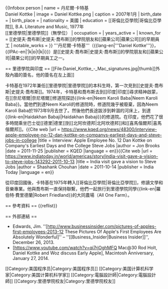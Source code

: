{{Infobox person
| name          = 丹尼爾·卡特基<br />Daniel Kottke
| image         =  Daniel Kottke.png
| caption       = 2007年1月
| birth_date    = <!-- {{Birth date and age|YYYY|MM|DD}} or {{Birth-date and age|birth date†}} for living people - supply only the year unless the exact date is already widely published, as per WP:DOB. For people that have died, use {{Birth date|YYYY|MM|DD}}. -->
| birth_place   = 
| nationality   = 美國
| education     = [[哥倫比亞學院|哥倫比亞學院]], B.A. Literature and Music, 1977年<br />[[里德學院|里德學院]]（無學位）
| occupation    = 
| years_active  = 
| known_for     = [[史提夫·喬布斯|史提夫·喬布斯]]的學院朋友和[[蘋果公司|蘋果公司]]的早期員工
| notable_works = 
}}
'''丹尼爾·卡特基'''（{{lang-en|'''Daniel Kottke'''}}，{{IPAc-en|ˈ|k|ɒ|t|k|i}}）是[[史提夫·喬布斯|史提夫·喬布斯]]的學院朋友和[[蘋果公司|蘋果公司]]的早期員工之一。

== 里德學院與印度 ==
[[File:Daniel_Kottke_-_Mac_signatures.jpg|thumb]]外殼內牆的簽名，他的簽名在左上面]]

卡特基在1972年兼任[[里德學院|里德學院]]的本科生時，第一次見到[[史提夫·喬布斯|史提夫·喬布斯]]。1974年，卡特基和喬布斯去到[[印度|印度]]尋求精神啟蒙，在[[奈尼塔爾|奈尼塔爾]]修道院探訪{{link-en|Neem Karoli Baba|Neem Karoli Baba}}。當他們到達Neem Karoli的修道院時，修道院幾乎被廢棄，因為Neem Karoli Baba於1973年9月去世了。然後他們長途跋涉到幹涸的河床上，到達{{link-en|Haidakhan Babaji|Haidakhan Babaji}}的修道院。在印度，他們花了很多時間乘坐巴士從[[德里|德里]]到[[北阿坎德邦|北阿坎德邦]]和[[喜馬偕爾邦|喜馬偕爾邦]]。<ref name=kqed>{{Cite web |url = https://www.kqed.org/news/48300/interview-apple-employee-no-12-dan-kottke-on-companys-earliest-days-and-steve-jobs-in-college |title = Interview: Apple Employee No. 12 Dan Kottke on Company's Earliest Days and the College Steve Jobs |author = Jon Brooks |date = 2011-11-25 |publisher = KQED |language = en}}</ref><ref>{{Cite web |url = https://www.indiatoday.in/world/americas/story/india-visit-gave-a-vision-to-steve-jobs-143292-2011-10-13 |title = India visit gave a vision to Steve Jobs |author = Shashank Chouhan |date = 2011-10-14 |publisher = India Today |language = en}}</ref>

從印度回國後，卡特基在1975年轉入[[哥倫比亞學院|哥倫比亞學院]]，修讀文學和音樂專業。他與喬布斯一直保持聯繫，他們一起旅行到里德學院同學{{link-en|羅伯特·費里德蘭|Robert Friedland}}的大同農場（All One Farm）。<ref name=kqed />

== 參考資料 ==
{{reflist}}

== 外部連結 ==
* Edwards, Jim. ''[http://www.businessinsider.com/pictures-of-apples-first-employees-2013-12 These Pictures Of Apple's First Employees Are Absolutely Wonderful]'' – ''[[Business_Insider|Business Insider]]'', December 26, 2013.
* [https://www.youtube.com/watch?v=qi7rjOghMFQ Mac@30 Rod Holt, Daniel Kottke and Woz discuss Early Apple], Macintosh Anniversary, January 27, 2014.

[[Category:美国程序员|Category:美国程序员]]
[[Category:美国计算机科学家|Category:美国计算机科学家]]
[[Category:電腦設計師|Category:電腦設計師]]
[[Category:里德學院校友|Category:里德學院校友]]